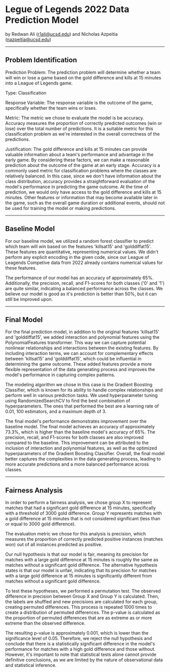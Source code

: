 # Legue of Legends 2022 Data Prediction Model

by Redwan Ali (r1ali@ucsd.edu) and Nicholas Azpeitia (nazpeitia@ucsd.edu)

---

## Problem Identification

Prediction Problem: The prediction problem will determine whether a team will win or lose a game based on the gold difference and kills at 15 minutes into a League of Legends game.

Type: Classification

Response Variable: The response variable is the outcome of the game, specifically whether the team wins or loses.

Metric: The metric we chose to evaluate the model is be accuracy. Accuracy measures the proportion of correctly predicted outcomes (win or lose) over the total number of predictions. It is a suitable metric for this classification problem as we're interested in the overall correctness of the predictions.

Justification: The gold difference and kills at 15 minutes can provide valuable information about a team's performance and advantage in the early game. By considering these factors, we can make a reasonable prediction about the outcome of the game at an early stage. Accuracy is a commonly used metric for classification problems where the classes are relatively balanced. In this case, since we don't have information about the class distribution, accuracy provides a straightforward evaluation of the model's performance in predicting the game outcome. At the time of prediction, we would only have access to the gold difference and kills at 15 minutes. Other features or information that may become available later in the game, such as the overall game duration or additional events, should not be used for training the model or making predictions.

---

## Baseline Model

For our baseline model, we utilized a random forest classifier to predict which team will win based on the features 'killsat15' and 'golddiffat15'. These features are quantitative, representing numerical values. We didn't perform any explicit encoding in the given code, since our League of Leagends Competive data from 2022 already contains numerical values for these features.

The performance of our model has an accuracy of approximately 65%. Additionally, the precision, recall, and F1-scores for both classes ('0' and '1') are quite similar, indicating a balanced performance across the classes. We believe our model is good as it's prediction is better than 50%, but it can still be improved upon.

---

## Final Model

For the final prediction model, in addition to the original features 'killsat15' and 'golddiffat15', we added interaction and polynomial features using the PolynomialFeatures transformer. This way we can capture potential nonlinear relationships and interactions between the existing features. By including interaction terms, we can account for complementary effects between 'killsat15' and 'golddiffat15', which could be influential in determining the game outcome. These added features provide a more flexible representation of the data generating process and improves the model's performance in capturing complex patterns.

The modeling algorithm we chose in this case is the Gradient Boosting Classifier, which is known for its ability to handle complex relationships and perform well in various prediction tasks. We used hyperparameter tuning using RandomizedSearchCV to find the best combination of hyperparameters. The ones that performed the best are a learning rate of 0.01, 100 estimators, and a maximum depth of 3.

The final model's performance demonstrates improvement over the baseline model. The final model achieves an accuracy of approximately 73.3%, which is higher than the baseline model's accuracy of 65%. The precision, recall, and F1-scores for both classes are also improved compared to the baseline. This improvement can be attributed to the inclusion of interaction and polynomial features, as well as the optimized hyperparameters of the Gradient Boosting Classifier. Overall, the final model better captures the complexities in the data generating process, leading to more accurate predictions and a more balanced performance across classes.

---

## Fairness Analysis

In order to perform a fairness analysis, we chose group X to represent matches that had a significant gold difference at 15 minutes, specifically with a threshold of 3000 gold difference. Group Y represents matches with a gold difference at 15 minutes that is not considered significant (less than or equal to 3000 gold difference).

The evaluation metric we chose for this analysis is precision, which measures the proportion of correctly predicted positive instances (matches won) out of all instances predicted as positive.

Our null hypothesis is that our model is fair, meaning its precision for matches with a large gold difference at 15 minutes is roughly the same as matches without a significant gold difference. The alternative hypothesis states is that our model is unfair, indicating that its precision for matches with a large gold difference at 15 minutes is significantly different from matches without a significant gold difference.

To test these hypotheses, we performed a permutation test. The observed difference in precision between Group X and Group Y is calculated. Then, the labels are shuffled and new precisions are calculated for each group, creating permuted differences. This process is repeated 1000 times to create a distribution of permuted differences. The p-value is calculated as the proportion of permuted differences that are as extreme as or more extreme than the observed difference.

The resulting p-value is approximately 0.001, which is lower than the significance level of 0.05. Therefore, we reject the null hypothesis and conclude that there is a statistically significant difference in the model's performance for matches with a high gold difference and those without. However, it's important to note that statistical tests alone cannot provide definitive conclusions, as we are limited by the nature of observational data and statistical inference.

